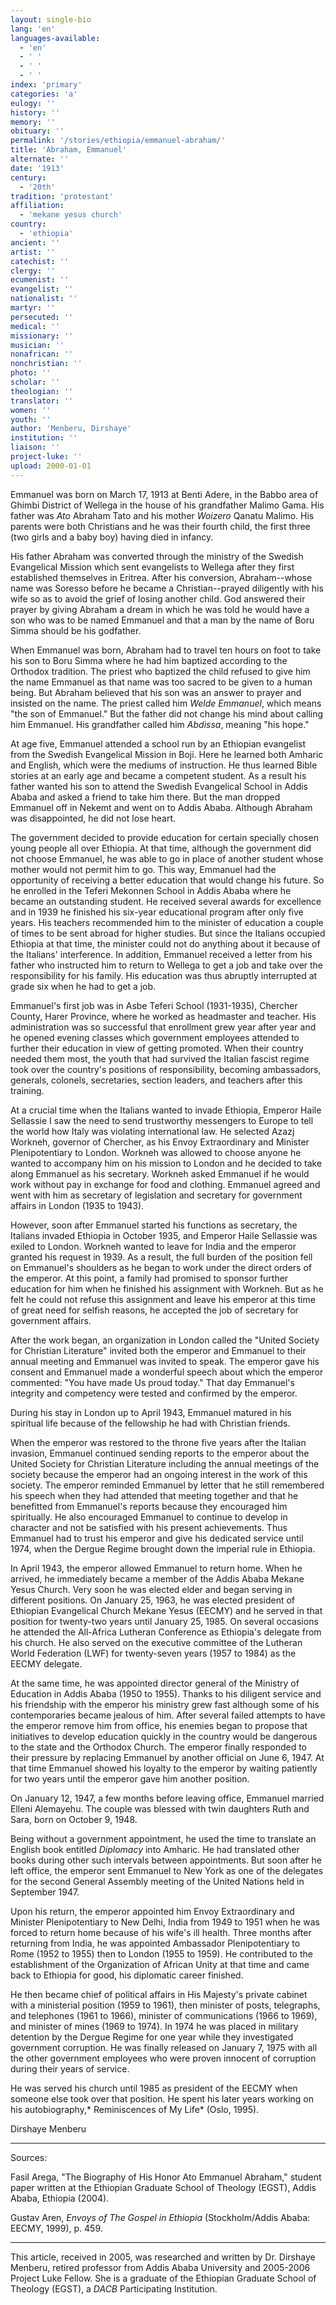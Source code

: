 ```yaml
---
layout: single-bio
lang: 'en'
languages-available:
  - 'en'
  - ' '
  - ' '
  - ' '
index: 'primary'
categories: 'a'
eulogy: ''
history: ''
memory: ''
obituary: ''
permalink: '/stories/ethiopia/emmanuel-abraham/'
title: 'Abraham, Emmanuel'
alternate: ''
date: '1913'
century:
  - '20th'
tradition: 'protestant'
affiliation:
  - 'mekane yesus church'
country:
  - 'ethiopia'
ancient: ''
artist: ''
catechist: ''
clergy: ''
ecumenist: ''
evangelist: ''
nationalist: ''
martyr: ''
persecuted: ''
medical: ''
missionary: ''
musician: ''
nonafrican: ''
nonchristian: ''
photo: ''
scholar: ''
theologian: ''
translator: ''
women: ''
youth: ''
author: 'Menberu, Dirshaye'
institution: ''
liaison: ''
project-luke: ''
upload: 2000-01-01
---
```



Emmanuel was born on March 17, 1913 at Benti Adere, in the Babbo area of Ghimbi District of Wellega in the house of his grandfather Malimo Gama. His father was *Ato* Abraham Tato and his mother *Woizero* Qanatu Malimo. His parents were both Christians and he was their fourth child, the first three (two girls and a baby boy) having died in infancy.

His father Abraham was converted through the ministry of the Swedish Evangelical Mission which sent evangelists to Wellega after they first established themselves in Eritrea. After his conversion, Abraham--whose name was Soresso before he became a Christian--prayed diligently with his wife so as to avoid the grief of losing another child. God answered their prayer by giving Abraham a dream in which he was told he would have a son who was to be named Emmanuel and that a man by the name of Boru Simma should be his godfather.

When Emmanuel was born, Abraham had to travel ten hours on foot to take his son to Boru Simma where he had him baptized according to the Orthodox tradition. The priest who baptized the child refused to give him the name Emmanuel as that name was too sacred to be given to a human being. But Abraham believed that his son was an answer to prayer and insisted on the name. The priest called him *Welde Emmanuel*, which means "the son of Emmanuel." But the father did not change his mind about calling him Emmanuel. His grandfather called him *Abdissa*, meaning "his hope."

At age five, Emmanuel attended a school run by an Ethiopian evangelist from the Swedish Evangelical Mission in Boji. Here he learned both Amharic and English, which were the mediums of instruction. He thus learned Bible stories at an early age and became a competent student. As a result his father wanted his son to attend the Swedish Evangelical School in Addis Ababa and asked a friend to take him there. But the man dropped Emmanuel off in Nekemt and went on to Addis Ababa. Although Abraham was disappointed, he did not lose heart.

The government decided to provide education for certain specially chosen young people all over Ethiopia. At that time, although the government did not choose Emmanuel, he was able to go in place of another student whose mother would not permit him to go. This way, Emmanuel had the opportunity of receiving a better education that would change his future. So he enrolled in the Teferi Mekonnen School in Addis Ababa where he became an outstanding student. He received several awards for excellence and in 1939 he finished his six-year educational program after only five years. His teachers recommended him to the minister of education a couple of times to be sent abroad for higher studies. But since the Italians occupied Ethiopia at that time, the minister could not do anything about it because of the Italians' interference. In addition,  Emmanuel received a letter from his father who instructed him to return to Wellega to get a job and take over the responsibility for his family. His education was thus abruptly interrupted at grade six when he had to get a job.

Emmanuel's first job was in Asbe Teferi School (1931-1935), Chercher County, Harer Province, where he worked as headmaster and teacher. His administration was so successful that enrollment grew year after year and he opened evening classes which government employees attended to further their education in view of getting promoted. When their country needed them most, the youth that had survived the Italian fascist regime took over the country's positions of responsibility, becoming ambassadors, generals, colonels, secretaries, section leaders, and teachers after this training.

At a crucial time when the Italians wanted to invade Ethiopia, Emperor Haile Sellassie I saw the need to send trustworthy messengers to Europe to tell the world how Italy was violating international law. He selected Azazj Workneh, governor of Chercher, as his Envoy Extraordinary and Minister Plenipotentiary to London. Workneh was allowed to choose anyone he wanted to accompany him on his mission to London and he decided to take along Emmanuel as his secretary. Workneh asked Emmanuel if he would work without pay in exchange for food and clothing. Emmanuel agreed and went with him as secretary of legislation and secretary for government affairs in London (1935 to 1943).

However, soon after Emmanuel started his functions as secretary, the Italians invaded Ethiopia in October 1935, and Emperor Haile Sellassie was exiled to London. Workneh wanted to leave for India and the emperor granted his request in 1939. As a result, the full burden of the position fell on Emmanuel's shoulders as he began to work under the direct orders of the emperor. At this point, a family had promised to sponsor further education for him when he finished his assignment with Workneh. But as he felt he could not refuse this assignment and leave his emperor at this time of great need for selfish reasons, he accepted the job of secretary for government affairs.

After the work began, an organization in London called the "United Society for Christian Literature" invited both the emperor and Emmanuel to their annual meeting and Emmanuel was invited to speak. The emperor gave his consent and Emmanuel made a wonderful speech about which the emperor commented: "You have made Us proud today." That day Emmanuel's integrity and competency were tested and confirmed by the emperor.

During his stay in London up to April 1943, Emmanuel matured in his spiritual life because of the fellowship he had with Christian friends.

When the emperor was restored to the throne five years after the Italian invasion, Emmanuel continued sending reports to the emperor about the United Society for Christian Literature including the annual meetings of the society because the emperor had an ongoing interest in the work of this society. The emperor reminded Emmanuel by letter that he still remembered his speech when they had attended that meeting together and that he benefitted from Emmanuel's reports because they encouraged him spiritually. He also encouraged Emmanuel to continue to develop in character and not be satisfied with his present achievements. Thus Emmanuel had to trust his emperor and give his dedicated service until 1974, when the Dergue Regime brought down the imperial rule in Ethiopia.

In April 1943, the emperor allowed Emmanuel to return home. When he arrived, he immediately became a member of the Addis Ababa Mekane Yesus Church. Very soon he was elected elder and began serving in different positions. On January 25, 1963, he was elected president of Ethiopian Evangelical Church Mekane Yesus (EECMY) and he served in that position for twenty-two years until January 25, 1985. On several occasions he attended the All-Africa Lutheran Conference as Ethiopia's delegate from his church. He also served on the executive committee of the Lutheran World Federation (LWF) for twenty-seven years (1957 to 1984) as the EECMY delegate.

At the same time, he was appointed director general of the Ministry of Education in Addis Ababa (1950 to 1955). Thanks to his diligent service and his friendship with the emperor his ministry grew fast although some of his contemporaries became jealous of him. After several failed  attempts to have the emperor remove him from office, his enemies began to propose that initiatives to develop education quickly in the country would be dangerous to the state and the Orthodox Church. The emperor finally responded to their pressure by replacing Emmanuel by another official on June 6, 1947. At that time Emmanuel showed his loyalty to the emperor by waiting patiently for two years until the emperor gave him another position.

On January 12, 1947, a few months before leaving office, Emmanuel married Elleni Alemayehu. The couple was blessed with twin daughters Ruth and Sara, born on October 9, 1948.

Being without a government appointment, he used the time to translate an English book entitled *Diplomacy* into Amharic. He had translated other books during other such intervals between appointments. But soon after he left office, the emperor sent Emmanuel to New York as one of the delegates for the second General Assembly meeting of the United Nations held in September 1947.

Upon his return, the emperor appointed him Envoy Extraordinary and Minister Plenipotentiary to New Delhi, India from 1949 to 1951 when he was forced to return home because of his wife's ill health. Three months after returning from India, he was appointed Ambassador Plenipotentiary to Rome (1952 to 1955) then to London (1955 to 1959). He contributed to the establishment of the Organization of African Unity at that time and came back to Ethiopia for good, his diplomatic career finished.

He then became chief of political affairs in His Majesty's private cabinet with a ministerial position (1959 to 1961), then minister of posts, telegraphs, and telephones (1961 to 1966), minister of communications (1966 to 1969), and minister of mines (1969 to 1974). In 1974 he was placed in military detention by the Dergue Regime for one year while they investigated government corruption. He was finally released on January 7, 1975 with all the other government employees who were proven innocent of corruption during their years of service.

He was served his church until 1985 as president of the EECMY when someone else took over that position. He spent his later years working on his autobiography,* Reminiscences of My Life* (Oslo, 1995).

Dirshaye Menberu

---

Sources:

Fasil Arega, "The Biography of His Honor Ato Emmanuel Abraham," student paper written at the Ethiopian Graduate School of Theology (EGST), Addis Ababa, Ethiopia (2004).

Gustav Aren, *Envoys of The Gospel in Ethiopia* (Stockholm/Addis Ababa: EECMY, 1999), p. 459.

---

This article, received in 2005, was researched and written by Dr. Dirshaye Menberu, retired professor from Addis Ababa University and 2005-2006 Project Luke Fellow. She is a graduate of the Ethiopian Graduate School of Theology (EGST), a *DACB* Participating Institution.